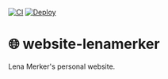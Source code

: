 [![CI](https://github.com/heinrichreimer/website-lenamerker/workflows/CI/badge.svg)](https://github.com/heinrichreimer/website-lenamerker/actions)
[![Deploy](https://github.com/heinrichreimer/website-lenamerker/workflows/Deploy/badge.svg)](https://github.com/heinrichreimer/website-lenamerker/actions)

# 🌐 website-lenamerker

Lena Merker's personal website.
